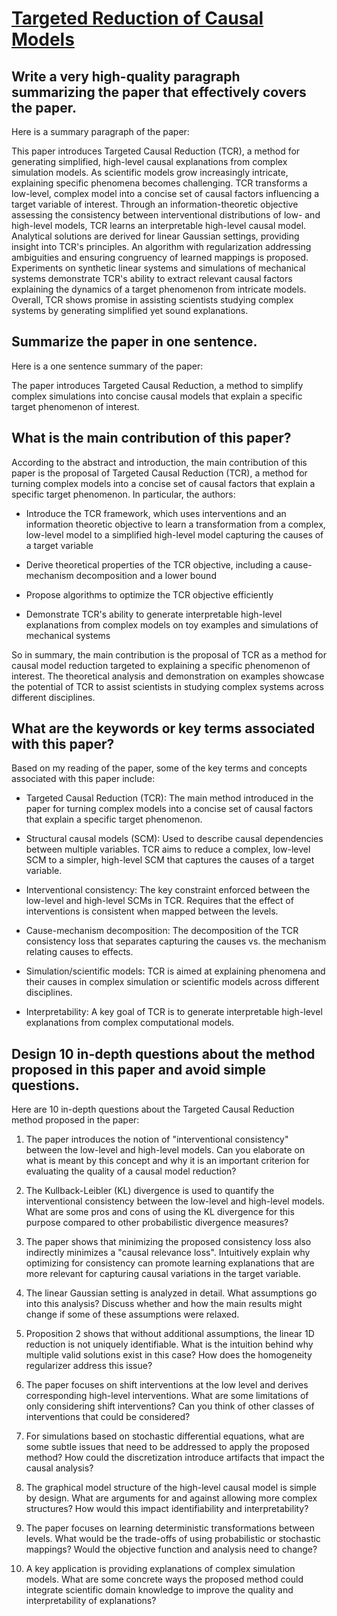 # [Targeted Reduction of Causal Models](https://arxiv.org/abs/2311.18639)

## Write a very high-quality paragraph summarizing the paper that effectively covers the paper.

 Here is a summary paragraph of the paper:

This paper introduces Targeted Causal Reduction (TCR), a method for generating simplified, high-level causal explanations from complex simulation models. As scientific models grow increasingly intricate, explaining specific phenomena becomes challenging. TCR transforms a low-level, complex model into a concise set of causal factors influencing a target variable of interest. Through an information-theoretic objective assessing the consistency between interventional distributions of low- and high-level models, TCR learns an interpretable high-level causal model. Analytical solutions are derived for linear Gaussian settings, providing insight into TCR's principles. An algorithm with regularization addressing ambiguities and ensuring congruency of learned mappings is proposed. Experiments on synthetic linear systems and simulations of mechanical systems demonstrate TCR's ability to extract relevant causal factors explaining the dynamics of a target phenomenon from intricate models. Overall, TCR shows promise in assisting scientists studying complex systems by generating simplified yet sound explanations.


## Summarize the paper in one sentence.

 Here is a one sentence summary of the paper:

The paper introduces Targeted Causal Reduction, a method to simplify complex simulations into concise causal models that explain a specific target phenomenon of interest.


## What is the main contribution of this paper?

 According to the abstract and introduction, the main contribution of this paper is the proposal of Targeted Causal Reduction (TCR), a method for turning complex models into a concise set of causal factors that explain a specific target phenomenon. In particular, the authors:

- Introduce the TCR framework, which uses interventions and an information theoretic objective to learn a transformation from a complex, low-level model to a simplified high-level model capturing the causes of a target variable

- Derive theoretical properties of the TCR objective, including a cause-mechanism decomposition and a lower bound

- Propose algorithms to optimize the TCR objective efficiently 

- Demonstrate TCR's ability to generate interpretable high-level explanations from complex models on toy examples and simulations of mechanical systems

So in summary, the main contribution is the proposal of TCR as a method for causal model reduction targeted to explaining a specific phenomenon of interest. The theoretical analysis and demonstration on examples showcase the potential of TCR to assist scientists in studying complex systems across different disciplines.


## What are the keywords or key terms associated with this paper?

 Based on my reading of the paper, some of the key terms and concepts associated with this paper include:

- Targeted Causal Reduction (TCR): The main method introduced in the paper for turning complex models into a concise set of causal factors that explain a specific target phenomenon.

- Structural causal models (SCM): Used to describe causal dependencies between multiple variables. TCR aims to reduce a complex, low-level SCM to a simpler, high-level SCM that captures the causes of a target variable.

- Interventional consistency: The key constraint enforced between the low-level and high-level SCMs in TCR. Requires that the effect of interventions is consistent when mapped between the levels. 

- Cause-mechanism decomposition: The decomposition of the TCR consistency loss that separates capturing the causes vs. the mechanism relating causes to effects.

- Simulation/scientific models: TCR is aimed at explaining phenomena and their causes in complex simulation or scientific models across different disciplines.

- Interpretability: A key goal of TCR is to generate interpretable high-level explanations from complex computational models.


## Design 10 in-depth questions about the method proposed in this paper and avoid simple questions.

 Here are 10 in-depth questions about the Targeted Causal Reduction method proposed in the paper:

1) The paper introduces the notion of "interventional consistency" between the low-level and high-level models. Can you elaborate on what is meant by this concept and why it is an important criterion for evaluating the quality of a causal model reduction?

2) The Kullback-Leibler (KL) divergence is used to quantify the interventional consistency between the low-level and high-level models. What are some pros and cons of using the KL divergence for this purpose compared to other probabilistic divergence measures?

3) The paper shows that minimizing the proposed consistency loss also indirectly minimizes a "causal relevance loss". Intuitively explain why optimizing for consistency can promote learning explanations that are more relevant for capturing causal variations in the target variable.

4) The linear Gaussian setting is analyzed in detail. What assumptions go into this analysis? Discuss whether and how the main results might change if some of these assumptions were relaxed. 

5) Proposition 2 shows that without additional assumptions, the linear 1D reduction is not uniquely identifiable. What is the intuition behind why multiple valid solutions exist in this case? How does the homogeneity regularizer address this issue?

6) The paper focuses on shift interventions at the low level and derives corresponding high-level interventions. What are some limitations of only considering shift interventions? Can you think of other classes of interventions that could be considered?

7) For simulations based on stochastic differential equations, what are some subtle issues that need to be addressed to apply the proposed method? How could the discretization introduce artifacts that impact the causal analysis?

8) The graphical model structure of the high-level causal model is simple by design. What are arguments for and against allowing more complex structures? How would this impact identifiability and interpretability?

9) The paper focuses on learning deterministic transformations between levels. What would be the trade-offs of using probabilistic or stochastic mappings? Would the objective function and analysis need to change?

10) A key application is providing explanations of complex simulation models. What are some concrete ways the proposed method could integrate scientific domain knowledge to improve the quality and interpretability of explanations?

